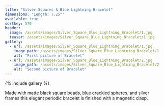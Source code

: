 ```yaml
---
title: "Silver Squares & Blue Lightning Bracelet"
dimensions: 'Length: 7.25"'
available: true
sortkey: 570
header:
  image: /assets/images/Silver_Square_Blue_Lightning_Bracelet/1.jpg
  teaser: /assets/images/Silver_Square_Blue_Lightning_Bracelet/1.jpg
gallery:
  - url: /assets/images/Silver_Square_Blue_Lightning_Bracelet/1.jpg
    image_path: /assets/images/Silver_Square_Blue_Lightning_Bracelet/1.jpg
    alt: "First picture of Bracelet"
  - url: /assets/images/Silver_Square_Blue_Lightning_Bracelet/2.jpg
    image_path: /assets/images/Silver_Square_Blue_Lightning_Bracelet/2.jpg
    alt: "Second picture of Bracelet"
---
```



{% include gallery %}

Made with matte black square  beads, blue crackled spheres, and silver frames this elegant periodic bracelet is finished with a magnetic clasp.